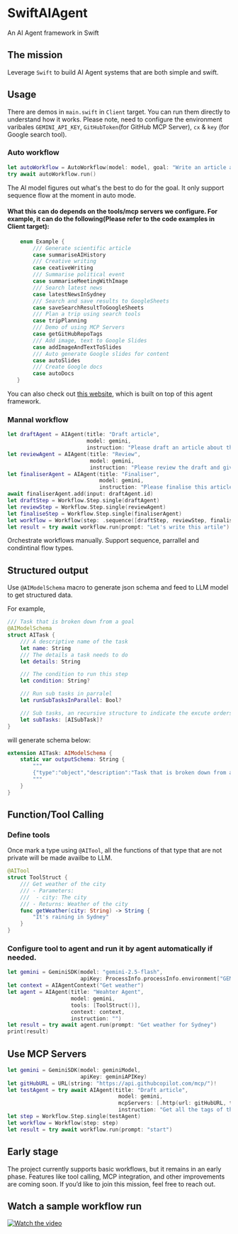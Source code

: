 
# SwiftAIAgent

An AI Agent framework in Swift

## The mission

Leverage ‎`Swift` to build AI Agent systems that are both simple and swift.

## Usage

There are demos in `main.swift` in `Client` target. You can run them directly to understand how it works.
Please note, need to configure the environment varibales `GEMINI_API_KEY`, `GitHubToken`(for GitHub MCP Server), `cx` & `key` (for Google search tool).

### Auto workflow

```swift
let autoWorkflow = AutoWorkflow(model: model, goal: "Write an article about history of AI and output it in markdown format")
try await autoWorkflow.run()
```

The AI model figures out what's the best to do for the goal. It only support sequence flow at the moment in auto mode.

#### What this can do depends on the tools/mcp servers we configure. For example, it can do the following(Please refer to the code examples in Client target):
```swift
    enum Example {
        /// Generate scientific article
        case summariseAIHistory
        /// Creative writing
        case ceativeWriting
        /// Summarise political event
        case summariseMeetingWithImage
        /// Search latest news
        case latestNewsInSydney
        /// Search and save results to GoogleSheets
        case saveSearchResultToGoogleSheets
        /// Plan a trip using search tools
        case tripPlanning
        /// Demo of using MCP Servers
        case getGitHubRepoTags
        /// Add image, text to Google Slides
        case addImageAndTextToSlides
        /// Auto generate Google slides for content
        case autoSlides
        /// Create Google docs
        case autoDocs
   }     
```

You can also check out [this website](https://deepresearch.timwang.au), which is built on top of this agent framework.

### Mannal workflow

```swift
let draftAgent = AIAgent(title: "Draft article",
                         model: gemini,
                         instruction: "Please draft an article about the history of AI")
let reviewAgent = AIAgent(title: "Review",
                          model: gemini,
                          instruction: "Please review the draft and give your feedback.")
let finaliserAgent = AIAgent(title: "Finaliser",
                             model: gemini,
                             instruction: "Please finalise this article based on the draft and review")
await finaliserAgent.add(input: draftAgent.id)
let draftStep = Workflow.Step.single(draftAgent)
let reviewStep = Workflow.Step.single(reviewAgent)
let finaliseStep = Workflow.Step.single(finaliserAgent)
let workflow = Workflow(step: .sequence([draftStep, reviewStep, finaliseStep]))
let result = try await workflow.run(prompt: "Let's write this artile")
```

Orchestrate workflows manually. Support sequence, parrallel and condintinal flow types.

## Structured output

Use `@AIModelSchema` macro to generate json schema and feed to LLM model to get structured data.

For example,

```swift
/// Task that is broken down from a goal
@AIModelSchema
struct AITask {
    /// A descriptive name of the task
    let name: String
    /// The details a task needs to do
    let details: String

    /// The condition to run this step
    let condition: String?

    /// Run sub tasks in parralel
    let runSubTasksInParallel: Bool?

    /// Sub tasks, an recursive structure to indicate the excute orders of the tasks
    let subTasks: [AISubTask]?
}
```
will generate schema below:

```swift
extension AITask: AIModelSchema {
    static var outputSchema: String {
        """
        {"type":"object","description":"Task that is broken down from a goal","properties":{"name":{"type":"string","description":"A descriptive name of the task"},"details":{"type":"string","description":"The details a task needs to do"},"condition":{"type":"string","description":"The condition to run this step"},"runSubTasksInParallel":{"type":"boolean","description":"Run sub tasks in parralel"},"subTasks":{"type":"array","description":"Sub tasks, an recursive structure to indicate the excute orders of the tasks","items":\(AISubTask.outputSchema)}},"required":["name","details"]}
        """
    }
}
```

## Function/Tool Calling

### Define tools

Once mark a type using `@AITool`, all the functions of that type that are not private will be made availbe to LLM. 

```swift
@AITool
struct ToolStruct {
    /// Get weather of the city
    /// - Parameters:
    ///  - city: The city
    /// - Returns: Weather of the city
    func getWeather(city: String) -> String {
        "It's raining in Sydney"
    }
}
```

### Configure tool to agent and run it by agent automatically if needed.

```swift
let gemini = GeminiSDK(model: "gemini-2.5-flash",
                       apiKey: ProcessInfo.processInfo.environment["GEMINI_API_KEY"] ?? "")
let context = AIAgentContext("Get weather")
let agent = AIAgent(title: "Weahter Agent",
                    model: gemini,
                    tools: [ToolStruct()],
                    context: context,
                    instruction: "")
let result = try await agent.run(prompt: "Get weather for Sydney")
print(result)
```
## Use MCP Servers

```swift
let gemini = GeminiSDK(model: geminiModel,
                       apiKey: geminiAPIKey)
let gitHubURL = URL(string: "https://api.githubcopilot.com/mcp/")!
let testAgent = try await AIAgent(title: "Draft article",
                                   model: gemini,
                                   mcpServers: [.http(url: gitHubURL, token: gitHubToken)],
                                   instruction: "Get all the tags of this repo https://github.com/ShenghaiWang/SwiftLlama")
let step = Workflow.Step.single(testAgent)
let workflow = Workflow(step: step)
let result = try await workflow.run(prompt: "start")
```

## Early stage

The project currently supports basic workflows, but it remains in an early phase. 
Features like tool calling, MCP integration, and other improvements are coming soon. 
If you’d like to join this mission, feel free to reach out.

## Watch a sample workflow run

[![Watch the video](https://img.youtube.com/vi/te_CZrwrphs/0.jpg)](https://www.youtube.com/watch?v=te_CZrwrphs)
